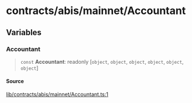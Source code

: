 # contracts/abis/mainnet/Accountant

## Variables

### Accountant

> `const` **Accountant**: readonly [`object`, `object`, `object`, `object`, `object`, `object`]

#### Source

[lib/contracts/abis/mainnet/Accountant.ts:1](https://github.com/PufferFinance/puffer-sdk/blob/62bde8e1d595cc595a6469bcd5aabe3cd4cdb7cb/lib/contracts/abis/mainnet/Accountant.ts#L1)
